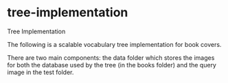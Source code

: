 # tree-implementation
Tree Implementation 

The following is a scalable vocabulary tree implementation for book covers.

There are two main components: the data folder which stores the images for both the database used by the tree (in the books folder) and the query image in
the test folder.
